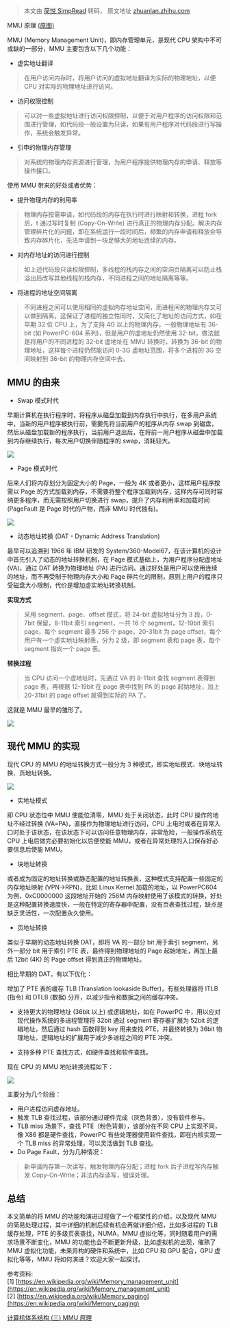 > 本文由 [简悦 SimpRead](http://ksria.com/simpread/) 转码， 原文地址 [zhuanlan.zhihu.com](https://zhuanlan.zhihu.com/p/354142930)

MMU 原理 [(原图)](https://commons.wikimedia.org/wiki/File:MMU_principle_updated.png)

MMU (Memory Management Unit)，即内存管理单元，是现代 CPU 架构中不可或缺的一部分，MMU 主要包含以下几个功能：

*   虚实地址翻译

> 在用户访问内存时，将用户访问的虚拟地址翻译为实际的物理地址，以便 CPU 对实际的物理地址进行访问。

*   访问权限控制

> 可以对一些虚拟地址进行访问权限控制，以便于对用户程序的访问权限和范围进行管理，如代码段一般设置为只读，如果有用户程序对代码段进行写操作，系统会触发异常。

*   引申的物理内存管理

> 对系统的物理内存资源进行管理，为用户程序提供物理内存的申请、释放等操作接口。

使用 MMU 带来的好处或者优势：

*   提升物理内存的利用率

> 物理内存按需申请，如代码段的内存在执行时进行映射和转换，进程 fork 后，t 通过写时复制 (Copy-On-Write) 进行真正的物理内存分配。解决内存管理碎片化的问题，即在系统运行一段时间后，频繁的内存申请和释放会导致内存碎片化，无法申请到一块足够大的地址连续的内存。

*   对内存地址的访问进行控制

> 如上述代码段只读权限控制，多线程的栈内存之间的空洞页隔离可以防止栈溢出后改写其他线程的栈内存，不同进程之间的地址隔离等等。

*   将进程的地址空间隔离

> 不同进程之间可以使用相同的虚拟内存地址空间，而进程间的物理内存又可以做到隔离，这保证了进程的独立性同时，又简化了地址的访问方式，如在早期 32 位 CPU 上，为了支持 4G 以上的物理内存，一般物理地址有 36-bit (如 PowerPC-604 系列)，但是用户的虚地址仍然使用 32-bit，做法就是将用户的不同进程的 32-bit 虚地址在 MMU 转换时，转换为 36-bit 的物理地址，这样每个进程仍然能访问 0-3G 虚地址范围，将多个进程的 3G 空间映射到 36-bit 的物理内存空间中去。

MMU 的由来
-------

*   Swap 模式时代

早期计算机在执行程序时，将程序从磁盘加载到内存执行中执行，在多用户系统中，当新的用户程序被执行前，需要先将当前用户的程序从内存 swap 到磁盘，然后从磁盘加载新的程序执行，当前用户退出后，在将前一用户程序从磁盘中加载到内存继续执行，每次用户切换伴随程序的 swap，消耗较大。

![](https://pic2.zhimg.com/v2-3f257bd8f145329d2368689856831dcd_r.jpg)

*   Page 模式时代

后来人们将内存划分为固定大小的 Page，一般为 4K 或者更小，这样用户程序按需以 Page 的方式加载到内存，不需要将整个程序加载到内存，这样内存可同时容纳更多程序，而无需按照用户切换进行 swap，提升了内存利用率和加载时间 (PageFault 是 Page 时代的产物，而非 MMU 时代独有)。

![](https://pic2.zhimg.com/v2-089039252aa9a81d8832846c2bd30f15_r.jpg)

*   动态地址转换 (DAT - Dynamic Address Translation)

最早可以追溯到 1966 年 IBM 研发的 System/360-Model67，在该计算机的设计中首先引入了动态的地址转换机制，在 Page 模式基础上，为用户程序分配虚地址 (VA)，通过 DAT 转换为物理地址 (PA) 进行访问。通过好处是用户可以使用连续的地址，而不再受制于物理内存大小和 Page 碎片化的限制，原则上用户的程序只受磁盘大小限制，代价是增加虚实地址转换机制。

**实现方式**

> 采用 segment、page、offset 模式，将 24-bit 虚拟地址分为 3 段，0-7bit 保留，8-11bit 索引 segment，一共 16 个 segment，12-19bit 索引 page，每个 segment 最多 256 个 page，20-31bit 为 page offset，每个用户有一个虚实地址映射表，分为 2 级，即 segment 表和 page 表，每个 segment 指向一个 page 表。

**转换过程**

> 当 CPU 访问一个虚地址时，先通过 VA 的 8-11bit 查找 segment 表得到 page 表，再根据 12-19bit 在 page 表中找到 PA 的 page 起始地址，加上 20-31bit 的 page offset 就得到实际的 PA 了。

这就是 MMU 最早的雏形了。

![](https://pic2.zhimg.com/v2-dbc5b979e2d5282a411bd55ea7356f8d_r.jpg)

现代 MMU 的实现
----------

现代 CPU 的 MMU 的地址转换方式一般分为 3 种模式，即实地址模式、块地址转换、页地址转换。

![](https://pic3.zhimg.com/v2-fe4daaff782a6e6ee26bc02548f0bd9e_r.jpg)

*   实地址模式

即 CPU 状态位中 MMU 使能位清零，MMU 处于关闭状态，此时 CPU 操作的地址不经过转换 (VA=PA)，直接作为物理地址进行访问，CPU 上电时或者在异常入口时处于该状态，在该状态下可以访问任意物理内存，非常危险，一般操作系统在 CPU 上电后做完必要初始化以后便使能 MMU，或者在异常处理的入口保存好必要信息后使能 MMU。

*   块地址转换

或者成为固定的地址转换或静态配置的地址转换表，这种模式支持配置一些固定的内存地址映射 (VPN->RPN)，比如 Linux Kernel 加载的地址，以 PowerPC604 为例，0xC0000000 这段地址开始的 256M 内存映射使用了该模式的转换，好处是这种配置转换速度快，一般在特定的寄存器中配置，没有页表查找过程，缺点是缺乏灵活性，一次配置永久使用。

*   页地址转换

类似于早期的动态地址转换 DAT，即将 VA 的一部分 bit 用于索引 segment，另外一部分 bit 用于索引 PTE 表，最终得到物理地址的 Page 起始地址，再加上最后 12bit (4K) 的 Page offset 得到真正的物理地址。

相比早期的 DAT，有以下优化：

增加了 PTE 表的缓存 TLB (Translation lookaside Buffer)，有些处理器将 ITLB (指令) 和 DTLB (数据) 分开，以减少指令和数据之间的缓存冲突。

*   支持更大的物理地址 (36bit 以上) 或逻辑地址，如在 PowerPC 中，用以应对现代操作系统的多进程管理将 32bit 通过 segment 寄存器扩展为 52bit 的逻辑地址，然后通过 hash 函数得到 key 用来查找 PTE，并最终转换为 36bit 物理地址，逻辑地址的扩展用于减少多进程之间的 PTE 冲突。  
    
*   支持多种 PTE 查找方式，如硬件查找和软件查找。  
    

现在 CPU 的 MMU 地址转换流程如下：

![](https://pic4.zhimg.com/v2-df8ec53d14239df57e7b667ec44a0663_r.jpg)

主要分为几个阶段：

*   用户进程访问虚存地址。
*   触发 TLB 查找过程，该部分通过硬件完成（灰色背景），没有软件参与。
*   TLB miss 场景下，查找 PTE（粉色背景），该部分在不同 CPU 上实现不同，像 X86 都是硬件查找，PowerPC 有些处理器使用软件查找，即在内核实现一个 TLB miss 的异常处理，可以灵活做到 TLB 查找。
*   Do Page Fault，分为几种情况：

> 新申请内存第一次读写，触发物理内存分配；进程 fork 后子进程写内存触发 Copy-On-Write；非法内存读写，错误处理。

总结
--

本文简单的将 MMU 的功能和演进过程做了一个框架性的介绍，以及现代 MMU 的简易处理过程，其中详细的机制后续有机会再做详细介绍，比如多进程的 TLB 缓存处理，PTE 的多级页表查找，NUMA，MMU 虚拟化等，同时随着用户的需求场景不断变化，MMU 的功能也会不断更新升级，比如虚拟机的出现，催熟了 MMU 虚拟化功能，未来异构的硬件和系统中，比如 CPU 和 GPU 配合，GPU 虚拟化等等，MMU 将如何演进？欢迎大家一起探讨。

参考资料:  
[1] [https://en.wikipedia.org/wiki/Memory_management_unit](https://en.wikipedia.org/wiki/Memory_management_unit)  
[2] [https://en.wikipedia.org/wiki/Memory_paging](https://en.wikipedia.org/wiki/Memory_paging)

[计算机体系结构 (三) MMU 原理](https://kaige86.com/post/mmu.html)
